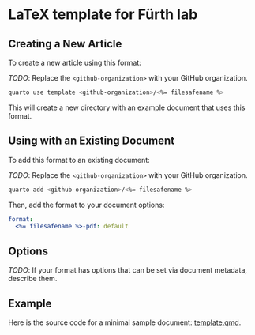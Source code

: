 # LaTeX template for  Fürth lab

## Creating a New Article

To create a new article using this format:

*TODO*: Replace the `<github-organization>` with your GitHub organization.

```bash
quarto use template <github-organization>/<%= filesafename %>
```

This will create a new directory with an example document that uses this format.

## Using with an Existing Document

To add this format to an existing document:

*TODO*: Replace the `<github-organization>` with your GitHub organization.

```bash
quarto add <github-organization>/<%= filesafename %>
```

Then, add the format to your document options:

```yaml
format:
  <%= filesafename %>-pdf: default
```    

## Options

*TODO*: If your format has options that can be set via document metadata, describe them.

## Example

Here is the source code for a minimal sample document: [template.qmd](template.qmd).

